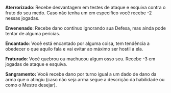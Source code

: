 **Aterrorizado**: Recebe desvantagem em testes de ataque e esquiva contra o fruto do seu medo. Caso não tenha um em específico você recebe -2 nessas jogadas.

**Envenenado**: Recebe dano contínuo ignorando sua Defesa, mas ainda pode tentar de alguma perícias.

**Encantado**: Você está encantado por alguma coisa, tem tendência a obedecer o que aquilo fala e vai evitar ao máximo ser hostil a ela.

**Fraturado**: Você quebrou ou machucou algum osso seu. Recebe -3 em jogadas de ataque e esquiva.

**Sangramento:** Você recebe dano por turno igual a um dado de dano da arma que o atingiu (caso não seja arma segue a descrição da habilidade ou como o Mestre desejar).
